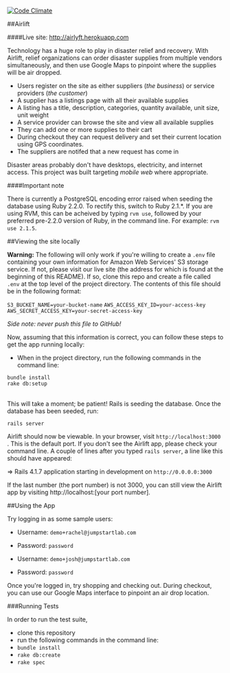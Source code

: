 [![Code Climate](https://codeclimate.com/github/Copywright/the_pivot/badges/gpa.svg)](https://codeclimate.com/github/Copywright/the_pivot)

##Airlift

####Live site: http://airlyft.herokuapp.com

Technology has a huge role to play in disaster relief and recovery. With Airlift, relief organizations can order disaster supplies from multiple vendors simultaneously, and then use Google Maps to pinpoint where the supplies will be air dropped.

* Users register on the site as either suppliers (*the business*) or service
providers (*the customer*)
* A supplier has a listings page with all their available supplies
* A listing has a title, description, categories, quantity available, unit size, unit weight
* A service provider can browse the site and view all available supplies
* They can add one or more supplies to their cart
* During checkout they can request delivery and set their current location using GPS coordinates.
* The suppliers are notifed that a new request has come in

Disaster areas probably don't have desktops, electricity, and internet
access. This project was built targeting *mobile web* where
appropriate.

####Important note

There is currently a PostgreSQL encoding error raised when seeding the database using Ruby 2.2.0. To rectify this, switch to Ruby 2.1.*. If you are using RVM, this can be acheived by typing <code>rvm use</code>, followed by your preferred pre-2.2.0 version of Ruby, in the command line. For example: <code>rvm use 2.1.5</code>.


##Viewing the site locally

**Warning:** The following will only work if you're willing to create a `.env` file containing your own information for Amazon Web Services' S3 storage service. If not, please visit our live site (the address for which is found at the beginning of this README). If so, clone this repo and create a file called `.env` at the top level of the project directory. The contents of this file should be in the following format:

`S3_BUCKET_NAME=your-bucket-name`
`AWS_ACCESS_KEY_ID=your-access-key`
`AWS_SECRET_ACCESS_KEY=your-secret-access-key`

*Side note: never push this file to GitHub!*

Now, assuming that this information is correct, you can follow these steps to get the app running locally: 

- When in the project directory, run the following commands in the command line:

 `bundle install` <br />
 `rake db:setup`
 
<br />This will take a moment; be patient! Rails is seeding the database. Once the database has been seeded, run:
<br />

 `rails server`

Airlift should now be viewable. In your browser, visit `http://localhost:3000` . This is the default port. If you don't see the Airlift app, please check your command line. A couple of lines after you typed <code>rails server</code>, a line like this should have appeared:

   => Rails 4.1.7 application starting in development on `http://0.0.0.0:3000`

If the last number (the port number) is not 3000, you can still view the Airlift app by visiting http://localhost:[your port number]. 

##Using the App

Try logging in as some sample users:

- Username: `demo+rachel@jumpstartlab.com`
- Password: `password`

- Username: `demo+josh@jumpstartlab.com`
- Password: `password`

Once you're logged in, try shopping and checking out. During checkout, you can use our Google Maps interface to pinpoint an air drop location. 

###Running Tests

In order to run the test suite, 

- clone this repository
- run the following commands in the command line:
 - `bundle install` 
 - `rake db:create`
 - `rake spec`
